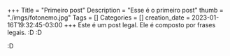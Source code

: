 +++
Title = "Primeiro post"
Description = "Esse é o primeiro post"
thumb = "./imgs/fotonemo.jpg"
Tags = []
Categories = []
creation_date = 2023-01-16T19:32:45-03:00
+++
Este é um post legal.
Ele é composto por frases legais.
:D
:D

:D
